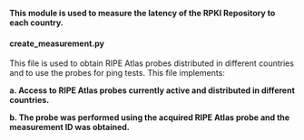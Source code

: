 **This module is used to measure the latency of the RPKI Repository to each country.**



#### create_measurement.py

This file is used to obtain RIPE Atlas probes distributed in different countries and to use the probes for ping tests. This file implements:

**a. Access to RIPE Atlas probes currently active and distributed in different countries.**

**b. The probe was performed using the acquired RIPE Atlas probe and the measurement ID was obtained.**



